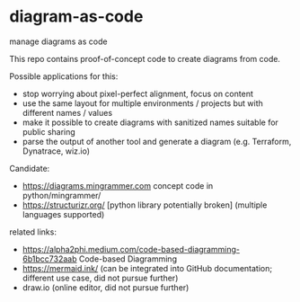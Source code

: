 # diagram-as-code
manage diagrams as code

This repo contains proof-of-concept code to create diagrams from code.

Possible applications for this:
 - stop worrying about pixel-perfect alignment, focus on content
 - use the same layout for multiple environments / projects but with
   different names / values
 - make it possible to create diagrams with sanitized names suitable
   for public sharing
 - parse the output of another tool and generate a diagram
   (e.g. Terraform, Dynatrace, wiz.io)

Candidate:
 - https://diagrams.mingrammer.com
   concept code in python/mingrammer/
 - https://structurizr.org/             [python library potentially broken]
   (multiple languages supported)

related links:
 - https://alpha2phi.medium.com/code-based-diagramming-6b1bcc732aab
   Code-based Diagramming
 - https://mermaid.ink/ (can be integrated into GitHub documentation; different use case, did not pursue further)
 - draw.io (online editor, did not pursue further)
